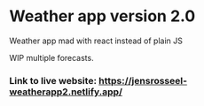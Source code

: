 # Weather app version 2.0
Weather app mad with react instead of plain JS


WIP multiple forecasts.
### Link to live website: https://jensrosseel-weatherapp2.netlify.app/